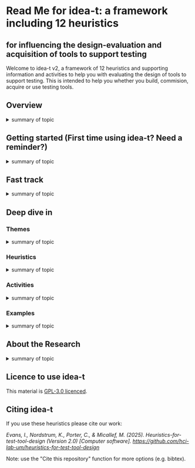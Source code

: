 # Read Me for idea-t: a framework including 12 heuristics 
## for influencing the design-evaluation and acquisition of tools to support testing

Welcome to idea-t v2, a framework of 12 heuristics and supporting information and activities to help you with evaluating the design of tools to support testing. This is intended to help you whether you build, commision, acquire or use testing tools. 

## Overview

<details><summary>summary of topic</summary>

words for topic

</details>

## Getting started (First time using idea-t? Need a reminder?)

<details><summary>summary of topic</summary>

words for topic

</details>

## Fast track

<details><summary>summary of topic</summary>

words for topic

</details>

## Deep dive in

### Themes
<details><summary>summary of topic</summary>

words for topic

</details>

### Heuristics
<details><summary>summary of topic</summary>

words for topic


[H01 Why is this tool needed?](Heuristics/H01.md)

</details>

### Activities
<details><summary>summary of topic</summary>

words for topic

</details>

### Examples
<details><summary>summary of topic</summary>

words for topic

</details>

## About the Research

<details><summary>summary of topic</summary>

words for topic

</details>

## Licence to use idea-t

This material is [GPL-3.0 licenced](LICENSE). 

## Citing idea-t

If you use these heuristics please cite our work: 

*Evans, I., Nordstrum, K., Porter, C., & Micallef, M. (2025). Heuristics-for-test-tool-design (Version 2.0) [Computer software]. https://github.com/hci-lab-um/heuristics-for-test-tool-design*

Note: use the "Cite this repository" function for more options (e.g. bibtex).
